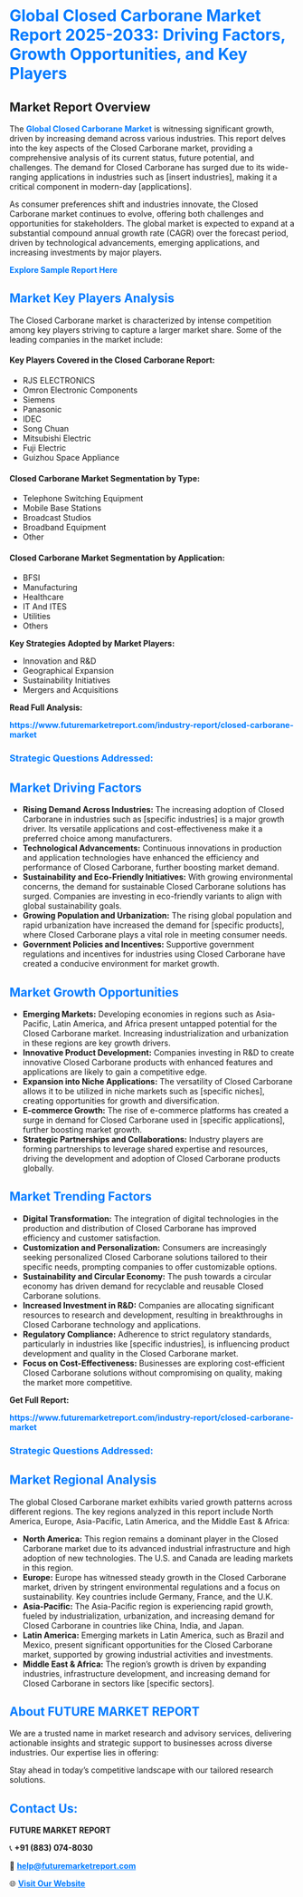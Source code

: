 <h1 style="color: #007BFF;">Global Closed Carborane Market Report 2025-2033: Driving Factors, Growth Opportunities, and Key Players</h1>

<section id="overview">
<h2>Market Report Overview</h2>
<p>The <a href="https://www.futuremarketreport.com/industry-report/closed-carborane-market" style="color: #007BFF; text-decoration: none;"><strong>Global Closed Carborane Market</strong></a> is witnessing significant growth, driven by increasing demand across various industries. This report delves into the key aspects of the Closed Carborane market, providing a comprehensive analysis of its current status, future potential, and challenges. The demand for Closed Carborane has surged due to its wide-ranging applications in industries such as [insert industries], making it a critical component in modern-day [applications].</p>
<p>As consumer preferences shift and industries innovate, the Closed Carborane market continues to evolve, offering both challenges and opportunities for stakeholders. The global market is expected to expand at a substantial compound annual growth rate (CAGR) over the forecast period, driven by technological advancements, emerging applications, and increasing investments by major players.</p>
</section>

<section id="overview">
<p><a href="https://www.futuremarketreport.com/request-sample/reportId=36899" style="color: #007BFF; text-decoration: none;"><strong>Explore Sample Report Here</strong></a></p>
</section>

<section id="key-players">
<h2 style="color: #007BFF;">Market Key Players Analysis</h2>
<p>The Closed Carborane market is characterized by intense competition among key players striving to capture a larger market share. Some of the leading companies in the market include:</p>
<h4>Key Players Covered in the Closed Carborane Report:</h4>
<ul><li>RJS ELECTRONICS</li><li>Omron Electronic Components</li><li>Siemens</li><li>Panasonic</li><li>IDEC</li><li>Song Chuan</li><li>Mitsubishi Electric</li><li>Fuji Electric</li><li>Guizhou Space Appliance</li></ul>
<h4>Closed Carborane Market Segmentation by Type:</h4>
<ul><li>Telephone Switching Equipment</li><li>Mobile Base Stations</li><li>Broadcast Studios</li><li>Broadband Equipment</li><li>Other</li></ul>

<h4>Closed Carborane Market Segmentation by Application:</h4>
<ul><li>BFSI</li><li>Manufacturing</li><li>Healthcare</li><li>IT And ITES</li><li>Utilities</li><li>Others</li></ul>
<p><strong>Key Strategies Adopted by Market Players:</strong></p>
<ul>
<li>Innovation and R&D</li>
<li>Geographical Expansion</li>
<li>Sustainability Initiatives</li>
<li>Mergers and Acquisitions</li>
</ul>
</section>

<section>
<p><strong>Read Full Analysis: </strong></p><a href="https://www.futuremarketreport.com/industry-report/closed-carborane-market" style="color: #007BFF; text-decoration: none;"><strong>https://www.futuremarketreport.com/industry-report/closed-carborane-market</strong></a>
<h3 style="color: #007BFF;">Strategic Questions Addressed:</h3>
</section>

<section id="driving-factors">
<h2 style="color: #007BFF;">Market Driving Factors</h2>
<ul>
<li><strong>Rising Demand Across Industries:</strong> The increasing adoption of Closed Carborane in industries such as [specific industries] is a major growth driver. Its versatile applications and cost-effectiveness make it a preferred choice among manufacturers.</li>
<li><strong>Technological Advancements:</strong> Continuous innovations in production and application technologies have enhanced the efficiency and performance of Closed Carborane, further boosting market demand.</li>
<li><strong>Sustainability and Eco-Friendly Initiatives:</strong> With growing environmental concerns, the demand for sustainable Closed Carborane solutions has surged. Companies are investing in eco-friendly variants to align with global sustainability goals.</li>
<li><strong>Growing Population and Urbanization:</strong> The rising global population and rapid urbanization have increased the demand for [specific products], where Closed Carborane plays a vital role in meeting consumer needs.</li>
<li><strong>Government Policies and Incentives:</strong> Supportive government regulations and incentives for industries using Closed Carborane have created a conducive environment for market growth.</li>
</ul>
</section>

<section id="growth-opportunities">
<h2 style="color: #007BFF;">Market Growth Opportunities</h2>
<ul>
<li><strong>Emerging Markets:</strong> Developing economies in regions such as Asia-Pacific, Latin America, and Africa present untapped potential for the Closed Carborane market. Increasing industrialization and urbanization in these regions are key growth drivers.</li>
<li><strong>Innovative Product Development:</strong> Companies investing in R&D to create innovative Closed Carborane products with enhanced features and applications are likely to gain a competitive edge.</li>
<li><strong>Expansion into Niche Applications:</strong> The versatility of Closed Carborane allows it to be utilized in niche markets such as [specific niches], creating opportunities for growth and diversification.</li>
<li><strong>E-commerce Growth:</strong> The rise of e-commerce platforms has created a surge in demand for Closed Carborane used in [specific applications], further boosting market growth.</li>
<li><strong>Strategic Partnerships and Collaborations:</strong> Industry players are forming partnerships to leverage shared expertise and resources, driving the development and adoption of Closed Carborane products globally.</li>
</ul>
</section>

<section id="trending-factors">
<h2 style="color: #007BFF;">Market Trending Factors</h2>
<ul>
<li><strong>Digital Transformation:</strong> The integration of digital technologies in the production and distribution of Closed Carborane has improved efficiency and customer satisfaction.</li>
<li><strong>Customization and Personalization:</strong> Consumers are increasingly seeking personalized Closed Carborane solutions tailored to their specific needs, prompting companies to offer customizable options.</li>
<li><strong>Sustainability and Circular Economy:</strong> The push towards a circular economy has driven demand for recyclable and reusable Closed Carborane solutions.</li>
<li><strong>Increased Investment in R&D:</strong> Companies are allocating significant resources to research and development, resulting in breakthroughs in Closed Carborane technology and applications.</li>
<li><strong>Regulatory Compliance:</strong> Adherence to strict regulatory standards, particularly in industries like [specific industries], is influencing product development and quality in the Closed Carborane market.</li>
<li><strong>Focus on Cost-Effectiveness:</strong> Businesses are exploring cost-efficient Closed Carborane solutions without compromising on quality, making the market more competitive.</li>
</ul>
</section>

<section>
<p><strong>Get Full Report: </strong></p><a href="https://www.futuremarketreport.com/industry-report/closed-carborane-market" style="color: #007BFF; text-decoration: none;"><strong>https://www.futuremarketreport.com/industry-report/closed-carborane-market</strong></a>
<h3 style="color: #007BFF;">Strategic Questions Addressed:</h3>
</section>


<section id="regional-analysis">
<h2 style="color: #007BFF;">Market Regional Analysis</h2>
<p>The global Closed Carborane market exhibits varied growth patterns across different regions. The key regions analyzed in this report include North America, Europe, Asia-Pacific, Latin America, and the Middle East & Africa:</p>
<ul>
<li><strong>North America:</strong> This region remains a dominant player in the Closed Carborane market due to its advanced industrial infrastructure and high adoption of new technologies. The U.S. and Canada are leading markets in this region.</li>
<li><strong>Europe:</strong> Europe has witnessed steady growth in the Closed Carborane market, driven by stringent environmental regulations and a focus on sustainability. Key countries include Germany, France, and the U.K.</li>
<li><strong>Asia-Pacific:</strong> The Asia-Pacific region is experiencing rapid growth, fueled by industrialization, urbanization, and increasing demand for Closed Carborane in countries like China, India, and Japan.</li>
<li><strong>Latin America:</strong> Emerging markets in Latin America, such as Brazil and Mexico, present significant opportunities for the Closed Carborane market, supported by growing industrial activities and investments.</li>
<li><strong>Middle East & Africa:</strong> The region’s growth is driven by expanding industries, infrastructure development, and increasing demand for Closed Carborane in sectors like [specific sectors].</li>
</ul>
</section>

<footer>
<h2 style="color: #007BFF;">About FUTURE MARKET REPORT</h2>
<p>We are a trusted name in market research and advisory services, delivering actionable insights and strategic support to businesses across diverse industries. Our expertise lies in offering:</p>

<p>Stay ahead in today’s competitive landscape with our tailored research solutions.</p>

<h2 style="color: #007BFF;">Contact Us:</h2>
<p><strong>FUTURE MARKET REPORT</strong></p>
<p>📞 <strong>+91 (883) 074-8030</strong></p>
<p>📧 <strong><a href="mailto:help@futuremarketreport.com" style="color: #007BFF;">help@futuremarketreport.com</a></strong></p>
<p>🌐 <strong><a href="https://www.futuremarketreport.com/" style="color: #007BFF;">Visit Our Website</a></strong></p>
</footer>